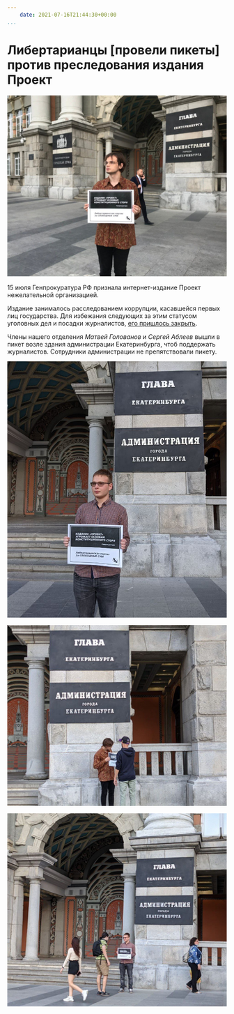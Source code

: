 ```yaml
---
    date: 2021-07-16T21:44:30+00:00
...
```


# Либертарианцы [провели пикеты] против преследования издания Проект

![](photo_153@16-07-2021_21-44-30.jpg)

15 июля Генпрокуратура РФ признала интернет-издание Проект нежелательной организацией.

Издание занималось расследованием коррупции, касавшейся первых лиц государства. Для избежания следующих за этим статусом уголовных дел и посадки журналистов, [его пришлось закрыть](https://www.znak.com/2021-07-16/izdanie_proekt_obyavilo_o_zakrytii_posle_priznaniya_nezhelatelnoe_organizaciey). 

Члены нашего отделения *Матвей Голованов* и *Сергей Аблеев* вышли в пикет возле здания администрации Екатеринбурга, чтоб поддержать журналистов. Сотрудники администрации не препятствовали пикету.

![](photo_154@16-07-2021_21-44-30.jpg)

![](photo_155@16-07-2021_21-44-31.jpg)

![](photo_156@16-07-2021_21-44-31.jpg)
